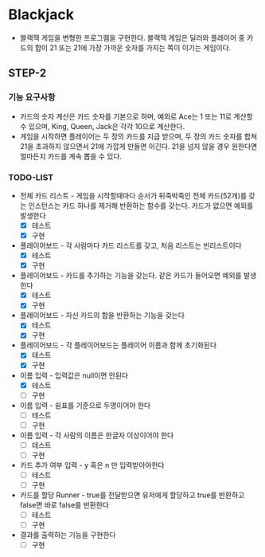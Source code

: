 # Blackjack

- 블랙잭 게임을 변형한 프로그램을 구현한다. 블랙잭 게임은 딜러와 플레이어 중 카드의 합이 21 또는 21에 가장 가까운 숫자를 가지는 쪽이 이기는 게임이다.

## STEP-2

### 기능 요구사항
- 카드의 숫자 계산은 카드 숫자를 기본으로 하며, 예외로 Ace는 1 또는 11로 계산할 수 있으며, King, Queen, Jack은 각각 10으로 계산한다.
- 게임을 시작하면 플레이어는 두 장의 카드를 지급 받으며, 두 장의 카드 숫자를 합쳐 21을 초과하지 않으면서 21에 가깝게 만들면 이긴다. 21을 넘지 않을 경우 원한다면 얼마든지 카드를 계속 뽑을 수 있다.

### TODO-LIST
- 전체 카드 리스트 - 게임을 시작할때마다 순서가 뒤죽박죽인 전체 카드(52개)를 갖는 인스턴스는 카드 하나를 제거해 반환하는 함수를 갖는다. 카드가 없으면 예외를 발생한다
    - [x] 테스트
    - [x] 구현
- 플레이어보드 - 각 사람마다 카드 리스트를 갖고, 처음 리스트는 빈리스트이다
    - [x] 테스트
    - [x] 구현
- 플레이어보드 - 카드를 추가하는 기능을 갖는다. 같은 카드가 들어오면 예외를 발생한다
    - [x] 테스트
    - [x] 구현
- 플레이어보드 - 자신 카드의 합을 반환하는 기능을 갖는다
    - [x] 테스트
    - [x] 구현
- 플레이어보드 - 각 플레이어보드는 플레이어 이름과 함께 초기화된다
    - [x] 테스트
    - [x] 구현
- 이름 입력 - 입력값은 null이면 안된다
    - [x] 테스트
    - [ ] 구현
- 이름 입력 - 쉼표를 기준으로 두명이어야 한다
    - [ ] 테스트
    - [ ] 구현
- 이름 입력 - 각 사람의 이름은 한글자 이상이어야 한다
    - [ ] 테스트
    - [ ] 구현
- 카드 추가 여부 입력 - y 혹은 n 만 입력받아야한다
    - [ ] 테스트
    - [ ] 구현
- 카드를 할당 Runner - true를 전달받으면 유저에게 할당하고 true를 반환하고 false면 바로 false를 반환한다
    - [ ] 테스트
    - [ ] 구현
- 결과를 출력하는 기능을 구현한다
    - [ ] 구현 
